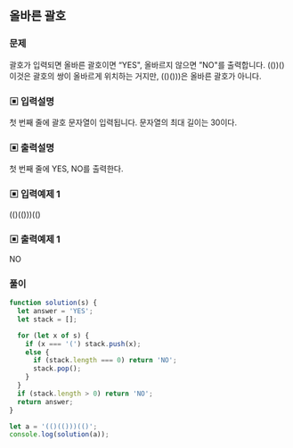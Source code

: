 ## 올바른 괄호

### 문제

괄호가 입력되면 올바른 괄호이면 “YES", 올바르지 않으면 ”NO"를 출력합니다. (())() 이것은 괄호의 쌍이 올바르게 위치하는 거지만, (()()))은 올바른 괄호가 아니다.

### ▣ 입력설명

첫 번째 줄에 괄호 문자열이 입력됩니다. 문자열의 최대 길이는 30이다.

### ▣ 출력설명

첫 번째 줄에 YES, NO를 출력한다.

### ▣ 입력예제 1

(()(()))(()

### ▣ 출력예제 1

NO

### 풀이

```js
function solution(s) {
  let answer = 'YES';
  let stack = [];

  for (let x of s) {
    if (x === '(') stack.push(x);
    else {
      if (stack.length === 0) return 'NO';
      stack.pop();
    }
  }
  if (stack.length > 0) return 'NO';
  return answer;
}

let a = '(()(()))(()';
console.log(solution(a));
```
